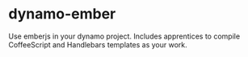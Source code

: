 dynamo-ember
============

Use emberjs in your dynamo project.  Includes apprentices to compile CoffeeScript and Handlebars templates as your work.
